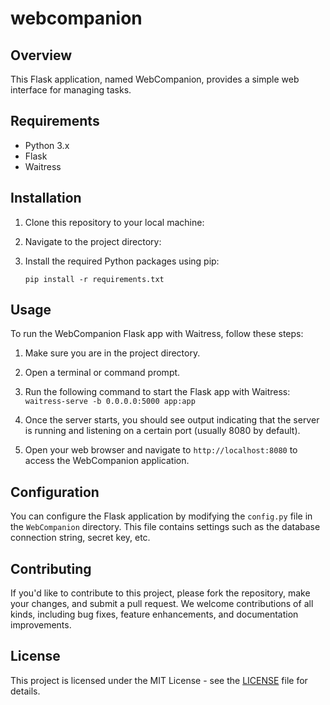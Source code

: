 # webcompanion

## Overview
This Flask application, named WebCompanion, provides a simple web interface for managing tasks.

## Requirements
- Python 3.x
- Flask
- Waitress

## Installation
1. Clone this repository to your local machine:
2. Navigate to the project directory:
3. Install the required Python packages using pip:

    `pip install -r requirements.txt`


## Usage
To run the WebCompanion Flask app with Waitress, follow these steps:

1. Make sure you are in the project directory.

2. Open a terminal or command prompt.

3. Run the following command to start the Flask app with Waitress:
    `waitress-serve -b 0.0.0.0:5000 app:app`


4. Once the server starts, you should see output indicating that the server is running and listening on a certain port (usually 8080 by default).

5. Open your web browser and navigate to `http://localhost:8080` to access the WebCompanion application.

## Configuration
You can configure the Flask application by modifying the `config.py` file in the `WebCompanion` directory. This file contains settings such as the database connection string, secret key, etc.

## Contributing
If you'd like to contribute to this project, please fork the repository, make your changes, and submit a pull request. We welcome contributions of all kinds, including bug fixes, feature enhancements, and documentation improvements.

## License
This project is licensed under the MIT License - see the [LICENSE](LICENSE) file for details.

